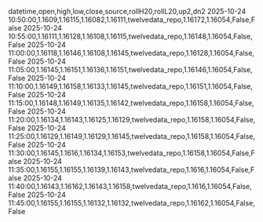 datetime,open,high,low,close,source,rollH20,rollL20,up2,dn2
2025-10-24 10:50:00,1.1609,1.16115,1.16082,1.16111,twelvedata_repo,1.16172,1.16054,False,False
2025-10-24 10:55:00,1.16111,1.16128,1.16108,1.16115,twelvedata_repo,1.16148,1.16054,False,False
2025-10-24 11:00:00,1.16118,1.16146,1.16108,1.16145,twelvedata_repo,1.16128,1.16054,False,False
2025-10-24 11:05:00,1.16145,1.16151,1.16136,1.16151,twelvedata_repo,1.16146,1.16054,False,False
2025-10-24 11:10:00,1.16149,1.16158,1.16133,1.16145,twelvedata_repo,1.16151,1.16054,False,False
2025-10-24 11:15:00,1.16148,1.16149,1.16135,1.16142,twelvedata_repo,1.16158,1.16054,False,False
2025-10-24 11:20:00,1.16134,1.16143,1.16125,1.16129,twelvedata_repo,1.16158,1.16054,False,False
2025-10-24 11:25:00,1.16129,1.16149,1.16129,1.16145,twelvedata_repo,1.16158,1.16054,False,False
2025-10-24 11:30:00,1.16145,1.1616,1.16134,1.16153,twelvedata_repo,1.16158,1.16054,False,False
2025-10-24 11:35:00,1.16155,1.16155,1.16139,1.16143,twelvedata_repo,1.1616,1.16054,False,False
2025-10-24 11:40:00,1.16143,1.16162,1.16143,1.16158,twelvedata_repo,1.1616,1.16054,False,False
2025-10-24 11:45:00,1.16155,1.16155,1.16132,1.16132,twelvedata_repo,1.16162,1.16054,False,False
